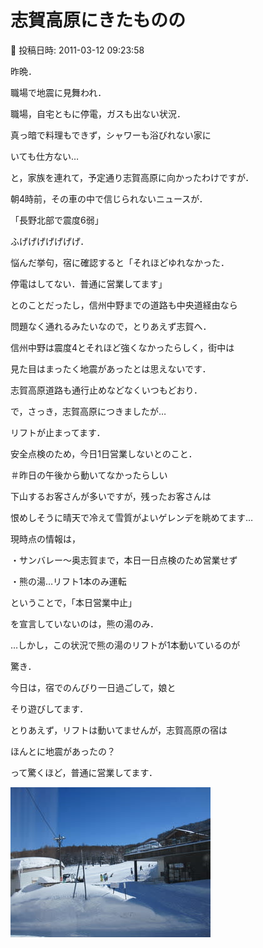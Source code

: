 # 志賀高原にきたものの

📅 投稿日時: 2011-03-12 09:23:58

昨晩．





職場で地震に見舞われ．


職場，自宅ともに停電，ガスも出ない状況．





真っ暗で料理もできず，シャワーも浴びれない家に


いても仕方ない…





と，家族を連れて，予定通り志賀高原に向かったわけですが．





朝4時前，その車の中で信じられないニュースが．


「長野北部で震度6弱」





ふげげげげげげげ．


悩んだ挙句，宿に確認すると「それほどゆれなかった．


停電はしてない．普通に営業してます」


とのことだったし，信州中野までの道路も中央道経由なら


問題なく通れるみたいなので，とりあえず志賀へ．





信州中野は震度4とそれほど強くなかったらしく，街中は


見た目はまったく地震があったとは思えないです．





志賀高原道路も通行止めなどなくいつもどおり．





で，さっき，志賀高原につきましたが…


リフトが止まってます．


安全点検のため，今日1日営業しないとのこと．


＃昨日の午後から動いてなかったらしい





下山するお客さんが多いですが，残ったお客さんは


恨めしそうに晴天で冷えて雪質がよいゲレンデを眺めてます…





現時点の情報は，


・サンバレー～奥志賀まで，本日一日点検のため営業せず


・熊の湯…リフト1本のみ運転





ということで，「本日営業中止」


を宣言していないのは，熊の湯のみ．


…しかし，この状況で熊の湯のリフトが1本動いているのが


驚き．





今日は，宿でのんびり一日過ごして，娘と


そり遊びしてます．





とりあえず，リフトは動いてませんが，志賀高原の宿は


ほんとに地震があったの？


って驚くほど，普通に営業してます．







![2b33b04a60a1c8d887e5a51ea756227d.jpg](images/2b33b04a60a1c8d887e5a51ea756227d.jpg)
